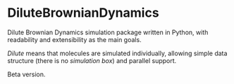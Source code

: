 # DiluteBrownianDynamics

Dilute Brownian Dynamics simulation package written in Python, with readability and extensibility as the main goals.

*Dilute* means that molecules are simulated individually, allowing simple data structure (there is no *simulation box*) and
parallel support.

Beta version.
